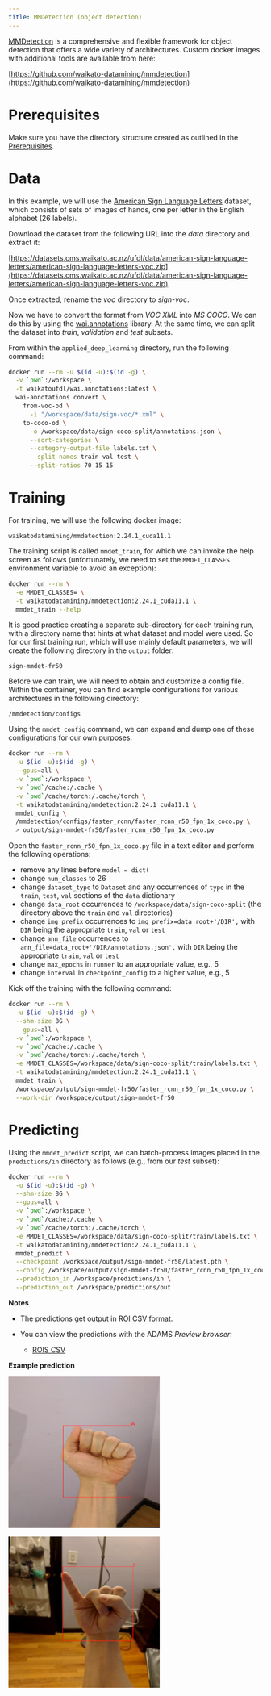 ```yaml
---
title: MMDetection (object detection)
---
```


[MMDetection](https://github.com/open-mmlab/mmdetection) is a comprehensive and flexible
framework for object detection that offers a wide variety of architectures. Custom docker
images with additional tools are available from here:

[https://github.com/waikato-datamining/mmdetection](https://github.com/waikato-datamining/mmdetection)


# Prerequisites
Make sure you have the directory structure created as outlined in the [Prerequisites](../prerequisites.md).


# Data

In this example, we will use the [American Sign Language Letters](https://datasets.cms.waikato.ac.nz/ufdl/american-sign-language-letters/)
dataset, which consists of sets of images of hands, one per letter in the English alphabet (26 labels).

Download the dataset from the following URL into the *data* directory and extract it:

[https://datasets.cms.waikato.ac.nz/ufdl/data/american-sign-language-letters/american-sign-language-letters-voc.zip](https://datasets.cms.waikato.ac.nz/ufdl/data/american-sign-language-letters/american-sign-language-letters-voc.zip)

Once extracted, rename the *voc* directory to *sign-voc*.

Now we have to convert the format from *VOC XML* into *MS COCO*. We can do this by using the 
[wai.annotations](https://github.com/waikato-ufdl/wai-annotations) library. 
At the same time, we can split the dataset into *train*, *validation* and *test* subsets.

From within the `applied_deep_learning` directory, run the following command:

```bash
docker run --rm -u $(id -u):$(id -g) \
  -v `pwd`:/workspace \
  -t waikatoufdl/wai.annotations:latest \
  wai-annotations convert \
    from-voc-od \
      -i "/workspace/data/sign-voc/*.xml" \
    to-coco-od \
      -o /workspace/data/sign-coco-split/annotations.json \
      --sort-categories \
      --category-output-file labels.txt \
      --split-names train val test \
      --split-ratios 70 15 15
```


# Training

For training, we will use the following docker image:

```
waikatodatamining/mmdetection:2.24.1_cuda11.1
```

The training script is called `mmdet_train`, for which we can invoke the help screen as follows
(unfortunately, we need to set the `MMDET_CLASSES` environment variable to avoid an exception):

```bash
docker run --rm \
  -e MMDET_CLASSES= \
  -t waikatodatamining/mmdetection:2.24.1_cuda11.1 \
  mmdet_train --help 
```

It is good practice creating a separate sub-directory for each training run, with a directory name that hints at
what dataset and model were used. So for our first training run, which will use mainly default parameters, we will 
create the following directory in the `output` folder:

```
sign-mmdet-fr50
```

Before we can train, we will need to obtain and customize a config file. Within the container,
you can find example configurations for various architectures in the following directory:

```
/mmdetection/configs
```

Using the `mmdet_config` command, we can expand and dump one of these configurations for our
own purposes:

```bash
docker run --rm \
  -u $(id -u):$(id -g) \
  --gpus=all \
  -v `pwd`:/workspace \
  -v `pwd`/cache:/.cache \
  -v `pwd`/cache/torch:/.cache/torch \
  -t waikatodatamining/mmdetection:2.24.1_cuda11.1 \
  mmdet_config \
  /mmdetection/configs/faster_rcnn/faster_rcnn_r50_fpn_1x_coco.py \
  > output/sign-mmdet-fr50/faster_rcnn_r50_fpn_1x_coco.py
```

Open the `faster_rcnn_r50_fpn_1x_coco.py` file in a text editor and perform the following operations:

* remove any lines before `model = dict(`
* change `num_classes` to 26
* change `dataset_type` to `Dataset` and any occurrences of `type` in the `train`, `test`, `val` sections of the `data` dictionary
* change `data_root` occurrences to `/workspace/data/sign-coco-split` (the directory above the `train` and `val` directories)
* change `img_prefix` occurrences to `img_prefix=data_root+'/DIR',` with `DIR` being the appropriate `train`, `val` or `test`
* change `ann_file` occurrences to `ann_file=data_root+'/DIR/annotations.json',` with `DIR` being the appropriate `train`, `val` or `test`
* change `max_epochs` in `runner` to an appropriate value, e.g., 5
* change `interval` in `checkpoint_config` to a higher value, e.g., 5


Kick off the training with the following command:

```bash
docker run --rm \
  -u $(id -u):$(id -g) \
  --shm-size 8G \
  --gpus=all \
  -v `pwd`:/workspace \
  -v `pwd`/cache:/.cache \
  -v `pwd`/cache/torch:/.cache/torch \
  -e MMDET_CLASSES=/workspace/data/sign-coco-split/train/labels.txt \
  -t waikatodatamining/mmdetection:2.24.1_cuda11.1 \
  mmdet_train \
  /workspace/output/sign-mmdet-fr50/faster_rcnn_r50_fpn_1x_coco.py \
  --work-dir /workspace/output/sign-mmdet-fr50
```


# Predicting

Using the `mmdet_predict` script, we can batch-process images placed in the `predictions/in` directory
as follows (e.g., from our *test* subset): 

```bash
docker run --rm \
  -u $(id -u):$(id -g) \
  --shm-size 8G \
  --gpus=all \
  -v `pwd`:/workspace \
  -v `pwd`/cache:/.cache \
  -v `pwd`/cache/torch:/.cache/torch \
  -e MMDET_CLASSES=/workspace/data/sign-coco-split/train/labels.txt \
  -t waikatodatamining/mmdetection:2.24.1_cuda11.1 \
  mmdet_predict \
  --checkpoint /workspace/output/sign-mmdet-fr50/latest.pth \
  --config /workspace/output/sign-mmdet-fr50/faster_rcnn_r50_fpn_1x_coco.py \
  --prediction_in /workspace/predictions/in \
  --prediction_out /workspace/predictions/out
```

**Notes** 

* The predictions get output in [ROI CSV format](https://github.com/waikato-ufdl/wai-annotations-roi).
* You can view the predictions with the ADAMS *Preview browser*:
  
    * [ROIS CSV](../../previewing_predictions/#objdet_rois)

**Example prediction**

![Screenshot](img/mmdet-A2_jpg.rf.e4d1f7a2679ab0140ad27a794db563c9-overlay.png) 

![Screenshot](img/mmdet-I0_jpg.rf.9dc9f090b7475a65889b24265858d240-overlay.png)
